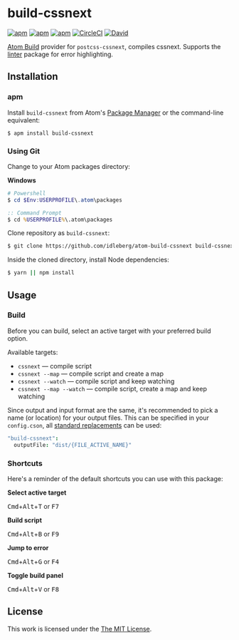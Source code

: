 # build-cssnext

[![apm](https://img.shields.io/apm/l/build-cssnext.svg?style=flat-square)](https://atom.io/packages/build-cssnext)
[![apm](https://img.shields.io/apm/v/build-cssnext.svg?style=flat-square)](https://atom.io/packages/build-cssnext)
[![apm](https://img.shields.io/apm/dm/build-cssnext.svg?style=flat-square)](https://atom.io/packages/build-cssnext)
[![CircleCI](https://flat.badgen.net/circleci/github/idleberg/atom-build-cssnext)](https://circleci.com/gh/idleberg/atom-build-cssnext)
[![David](https://img.shields.io/david/idleberg/atom-build-cssnext.svg?style=flat-square)](https://david-dm.org/idleberg/atom-build-cssnext)

[Atom Build](https://atombuild.github.io/) provider for `postcss-cssnext`, compiles cssnext. Supports the [linter](https://atom.io/packages/linter) package for error highlighting.

## Installation

### apm

Install `build-cssnext` from Atom's [Package Manager](http://flight-manual.atom.io/using-atom/sections/atom-packages/) or the command-line equivalent:

`$ apm install build-cssnext`

### Using Git

Change to your Atom packages directory:

**Windows**

```powershell
# Powershell
$ cd $Env:USERPROFILE\.atom\packages
```

```cmd
:: Command Prompt
$ cd %USERPROFILE%\.atom\packages
```

Clone repository as `build-cssnext`:

```bash
$ git clone https://github.com/idleberg/atom-build-cssnext build-cssnext
```

Inside the cloned directory, install Node dependencies:

```bash
$ yarn || npm install
```

## Usage

### Build

Before you can build, select an active target with your preferred build option.

Available targets:

* `cssnext` — compile script
* `cssnext --map` — compile script and create a map
* `cssnext --watch` — compile script and keep watching
* `cssnext --map --watch` — compile script, create a map and keep watching

Since output and input format are the same, it's recommended to pick a name (or location) for your output files. This can be specified in your `config.cson`, all [standard replacements](https://github.com/noseglid/atom-build#replacements) can be used:

```cson
"build-cssnext":
  outputFile: "dist/{FILE_ACTIVE_NAME}"
```

### Shortcuts

Here's a reminder of the default shortcuts you can use with this package:

**Select active target**

<kbd>Cmd</kbd>+<kbd>Alt</kbd>+<kbd>T</kbd> or <kbd>F7</kbd>

**Build script**

<kbd>Cmd</kbd>+<kbd>Alt</kbd>+<kbd>B</kbd> or <kbd>F9</kbd>

**Jump to error**

<kbd>Cmd</kbd>+<kbd>Alt</kbd>+<kbd>G</kbd> or <kbd>F4</kbd>

**Toggle build panel**

<kbd>Cmd</kbd>+<kbd>Alt</kbd>+<kbd>V</kbd> or <kbd>F8</kbd>

## License

This work is licensed under the [The MIT License](LICENSE).
